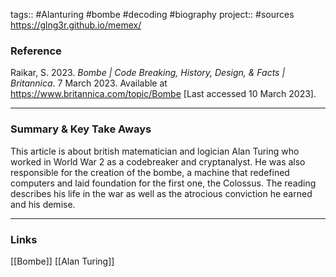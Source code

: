 tags:: #Alanturing #bombe #decoding #biography
project:: #sources
https://glng3r.github.io/memex/


### Reference 
Raikar, S. 2023. _Bombe | Code Breaking, History, Design, & Facts | Britannica_. 7 March 2023. Available at https://www.britannica.com/topic/Bombe [Last accessed 10 March 2023].

---

### Summary & Key Take Aways
This article is about british matematician and logician Alan Turing who worked in World War 2 as a codebreaker and cryptanalyst. He was also responsible for the creation of the bombe, a machine that redefined computers and laid foundation for the first one, the Colossus. The reading describes his life in the war as well as the atrocious conviction he earned and his demise.

--- 

### Links
[[Bombe]]
[[Alan Turing]]


